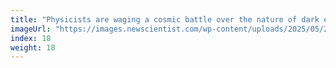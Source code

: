```yaml
---
title: "Physicists are waging a cosmic battle over the nature of dark energy"
imageUrl: "https://images.newscientist.com/wp-content/uploads/2025/05/23105151/SEI_252596197.jpg?width=788"
index: 18
weight: 18
---
```

